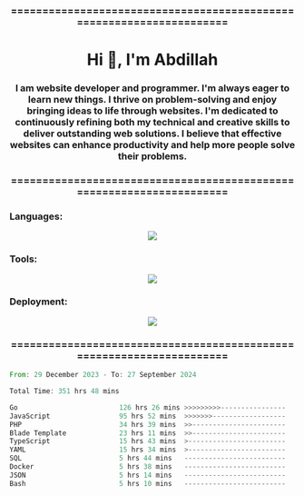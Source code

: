 <h3 align="center">=====================================================================</h3>
<h1 align="center">Hi 👋, I'm Abdillah</h1>
<h3 align="center">I am website developer and programmer. I'm always eager to learn new things. I thrive on problem-solving and enjoy bringing ideas to life through websites. I'm dedicated to continuously refining both my technical and creative skills to deliver outstanding web solutions. I believe that effective websites can enhance productivity and help more people solve their problems.</h3>
<h3 align="center">=====================================================================</h3>

<h3 align="left">Languages:</h3>
<p align="center">
  <a href="https://skillicons.dev">
    <img src="https://skillicons.dev/icons?i=go,nodejs,php,css,html,kotlin" />
  </a>
</p>

<h3 align="left">Tools:</h3>
<p align="center">
  <a href="https://skillicons.dev">
    <img src="https://skillicons.dev/icons?i=express,nextjs,postman,powershell,bash,nginx,arduino,laravel,androidstudio,react,prisma" />
  </a>
</p>

<h3 align="left">Deployment:</h3>
<p align="center">
  <a href="https://skillicons.dev">
    <img src="https://skillicons.dev/icons?i=git,github,docker,aws,jenkins,prometheus,grafana,mongodb,postgres,mysql" />
  </a>
</p>

<h3 align="center">=====================================================================</h3>

<!--START_SECTION:waka-->

```rust
From: 29 December 2023 - To: 27 September 2024

Total Time: 351 hrs 48 mins

Go                         126 hrs 26 mins >>>>>>>>>----------------   35.77 %
JavaScript                 95 hrs 52 mins  >>>>>>>------------------   27.12 %
PHP                        34 hrs 39 mins  >>-----------------------   09.81 %
Blade Template             23 hrs 11 mins  >>-----------------------   06.56 %
TypeScript                 15 hrs 43 mins  >------------------------   04.45 %
YAML                       15 hrs 34 mins  >------------------------   04.41 %
SQL                        5 hrs 44 mins   -------------------------   01.62 %
Docker                     5 hrs 38 mins   -------------------------   01.60 %
JSON                       5 hrs 14 mins   -------------------------   01.48 %
Bash                       5 hrs 10 mins   -------------------------   01.47 %
```

<!--END_SECTION:waka-->
<!---
Abedmuh/Abedmuh is a ✨ special ✨ repository because its `README.md` (this file) appears on your GitHub profile.
You can click the Preview link to take a look at your changes.
--->
